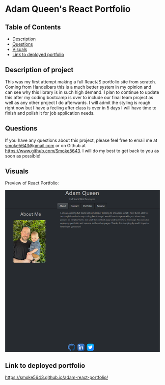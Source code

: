 # Adam Queen's React Portfolio


  ## Table of Contents
  - [Description](#description-of-project)
  - [Questions](#questions)
  - [Visuals](#visuals)
  - [Link to deployed portfolio](#link-to-deployed-portfolio)
  
  ## Description of project
  
  This was my first attempt making a full ReactJS portfolio site from scratch. Coming from Handelbars this is a much better system in my opinion and can see why this library is in such high demand.  I plan to continue to update this after my coding bootcamp is over to include our final team project as well as any other project I do afterwards. I will admit the styling is rough right now but I have a feeling after class is over in 5 days I will have time to finish and polish it for job application needs.
  
  ## Questions
  
  If you have any questions about this project, please feel free to email me at smoke5643@gmail.com or on Github at https://www.github.com/Smoke5643. I will do my best to get back to you as soon as possible!

  ## Visuals

Preview of React Portfolio:

![image](src/assets/screenshot.png)

## Link to deployed portfolio

https://smoke5643.github.io/adam-react-portfolio/
